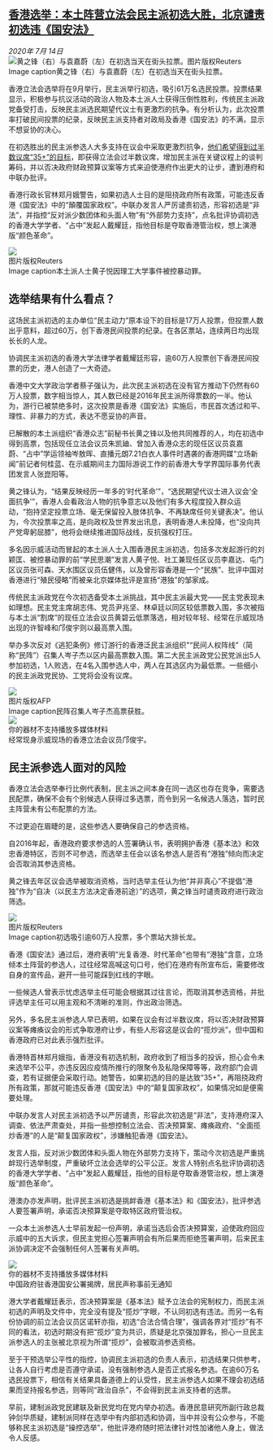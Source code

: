 <!--1594730797000-->
[香港选举：本土阵营立法会民主派初选大胜，北京谴责初选违《国安法》](http://www.bbc.com/zhongwen/simp/chinese-news-53401325)
------

<div><i>2020年 7月 14日</i></div><div><div class="story-body__inner" property="articleBody"><div class="media-landscape has-caption full-width lead"><span class="image-and-copyright-container"><img class="js-image-replace" alt="黄之锋（右）与袁嘉蔚（左）在初选当天在街头拉票。" src="https://images.weserv.nl/?url=ichef.bbci.co.uk/news/640/cpsprodpb/9692/production/_113364583_35d16fba-844a-4879-b071-f82abb0b6130.jpg"><span class="off-screen">图片版权</span><span class="story-image-copyright">Reuters</span></span><figcaption class="media-caption"><span class="off-screen">Image caption</span><span class="media-caption__text">黄之锋（右）与袁嘉蔚（左）在初选当天在街头拉票。</span></figcaption></div><p class="story-body__introduction">香港立法会选举将在9月举行，民主派举行初选，吸引61万名选民投票。投票结果显示，积极参与抗议活动的政治人物及本土派人士获得压倒性胜利，传统民主派政党备受打击，反映民主派选民期望代议士有更激烈的抗争。有分析认为，此次投票率打破民间投票的纪录，反映民主派支持者对政局及香港《国安法》的不满，显示不想妥协的决心。</p><div id="bbccom_mpu_3" class="bbccom_slot mpu-ad" aria-hidden="true"><div class="bbccom_advert"></div></div><p>在初选胜出的民主派参选人大多支持在议会中采取更激烈抗争，<a href="https://www.bbc.com/zhongwen/simp/chinese-news-53345650" class="story-body__link">他们希望得到过半数议席“35+”的目标</a>，即获得立法会过半数议席，增加民主派在关键议程上的谈判筹码，并以否决政府财政预算议案等方式来迫使港府作出更大的让步，遭到港府和中联办批评。</p><p>香港行政长官林郑月娥警告，如果初选人士目的是阻挠政府所有政策，可能违反香港《国安法》中的“顛覆国家政权”。中联办发言人严厉谴责初选，形容初选是“非法”，并指控“反对派少数团体和头面人物”有“外部势力支持”，点名批评协调初选的香港大学学者、“占中”发起人戴耀廷，指他目标是夺取香港管治权，想上演港版“颜色革命”。</p><div id="bbccom_mpu_1_2" class="bbccom_slot mpu-ad" aria-hidden="true"><div class="bbccom_advert"></div></div><div class="media-landscape has-caption full-width"><span class="image-and-copyright-container"><img src="https://images.weserv.nl/?url=ichef.bbci.co.uk/news/640/cpsprodpb/107DA/production/_113364576_6ffad6b1-5745-4d2d-b61f-f202ba7f0c29.jpg"><br><span class="off-screen">图片版权</span><span class="story-image-copyright">Reuters</span></span><figcaption class="media-caption"><span class="off-screen">Image caption</span><span class="media-caption__text">本土派人士黄子悦因理工大学事件被控暴动罪。</span></figcaption></div><h2 class="story-body__crosshead">选举结果有什么看点？</h2><p>这场民主派初选的主办单位“民主动力”原本设下的目标是17万人投票，但投票人数出乎意料，超过60万，创下香港民间投票的纪录。在各区票站，连续两日均出现长长的人龙。</p><p>协调民主派初选的香港大学法律学者戴耀廷形容，逾60万人投票创下香港民间投票的历史，港人创造了一大奇迹。</p><p>香港中文大学政治学者蔡子强认为，此次民主派初选在没有官方推动下仍然有60万人投票，数字相当惊人，其人数已经是2016年民主派所得票数的一半。他认为，游行已被禁绝多时，这次投票是香港《国安法》实施后，市民首次透过和平、理性、非暴力的方式，表达不愿妥协的声音。</p><p>已解散的本土派组织“香港众志”前秘书长黄之锋以及他共同推荐的人，均在初选中得到高票，包括现任立法会议员朱凯廸、曾加入香港众志的现任区议员袁嘉蔚、“占中”学运领袖岑敖晖、直播元朗7.21白衣人事件时遇袭的香港网媒“立场新闻”前记者何桂蓝、在示威期间主力国际游说工作的前香港大专学界国际事务代表团发言人张崑阳等。</p><p>黄之锋认为，“结果反映经历一年多的‘时代革命’”，“选民期望代议士进入议会‘全面抗争’”，香港人会看政治人物的抗争意志以及他们有多大程度投入群众运动，“抱持坚定投票立场、毫无保留投入肢体抗争、不再缺席任何关键表决”。他认为，今次投票率之高，是向政权及世界发出讯息，表明香港人未投降，也“没向共产党卑躬屈膝”，他将会继续推进国际战线，反抗强权打压。</p><p>多名因示威活动而冒起的本土派人士入围香港民主派初选，包括多次发起游行的刘颖匡、被控暴动罪的前“学民思潮”发言人黄子悦、社工兼现任区议员李嘉达、屯门区议员张可森、天水围区议员伍健伟，以及曾形容香港是一个“民族”、批评中国对香港进行“殖民侵略”而被亲北京媒体批评是宣扬“港独”的邹家成。</p><p>传统民主派政党在今次初选备受本土派挑战，其中民主派最大党——民主党表现未如理想。民主党主席胡志伟、党员尹兆坚、林卓廷以同区较低票数入围，多次被指与本土派“割席”的现任立法会议员黄碧云低票落选，相对较年轻、经常在示威现场出现的许智峰和邝俊宇则以最高票入围。</p><p>举办多次反对《逃犯条例》修订游行的香港泛民主派组织"“民间人权阵线”（简称“民阵”）召集人岑子杰以区内最高票数入围。第二大民主派政党公民党派出5人参加初选，1人败选，在4名入围参选人中，两人在其选区内为最低票。一些细小的民主派政党民协、工党将会没有议席。</p><div class="media-landscape has-caption full-width"><span class="image-and-copyright-container"><img src="https://images.weserv.nl/?url=ichef.bbci.co.uk/news/640/cpsprodpb/4872/production/_113364581_cfd7bac1-2055-4ec9-80f8-1bf8d90b13e9.jpg"><br><span class="off-screen">图片版权</span><span class="story-image-copyright">AFP</span></span><figcaption class="media-caption"><span class="off-screen">Image caption</span><span class="media-caption__text">民阵召集人岑子杰高票获胜。</span></figcaption></div><div class="media-with-caption"><div class="player-with-placeholder"><img class="media-placeholder player-with-placeholder__image narrative-video-placeholder" src="https://images.weserv.nl/?url=ichef.bbci.co.uk/images/ic/720x405/p07grfk3.jpg"><div class="player-with-placeholder__caption">你的器材不支持播放多媒体材料</div><div class="player-with-placeholder"><div class="media-player-wrapper"><div class="js-media-player-unprocessed media-player" data-playable='{"settings":{"counterName":"zhongwensimp.chinese_news.story.53401325.page","edition":"Asia","pageType":"eav2","uniqueID":"53401325","ui":{"locale":{"lang":"zh-hans"}},"externalEmbedUrl":"https:\/\/www.bbc.com\/zhongwen\/simp\/chinese-news-53401325\/embed","insideIframe":false,"statsObject":{"clipPID":"p07grct2"},"playlistObject":{"title":"","holdingImageURL":"https:\/\/ichef.bbci.co.uk\/images\/ic\/$recipe\/p07grfk3.jpg","guidance":"","embedRights":"allowed","summary":"","liveRewind":false,"simulcast":false,"items":[{"vpid":"p07grct7","live":false,"duration":220,"kind":"programme"}]}},"otherSettings":{"advertisingAllowed":true,"continuousPlayCfg":{"enabled":false},"isAutoplayOnForAudience":false}}'></div></div></div></div>    <figcaption class="media-with-caption__caption"><span class="off-screen"></span>经常现身示威现场的香港立法会议员邝俊宇。</figcaption></div><h2 class="story-body__crosshead">民主派参选人面对的风险</h2><p>香港立法会选举奉行比例代表制，民主派之间本身在同一选区也存在竞争，需要选民配票，确保不会有个别候选人获得过多选票，而令到另一名候选人落选，暂时民主阵营未有公布配票的方法。</p><p>不过更迫在眉睫的是，这些参选人要确保自己的参选资格。</p><p>自2016年起，香港政府要求参选的人签署确认书，表明拥护香港《基本法》和效忠香港特区，否则不可参选，而选举主任会以该名参选人是否有“港独”倾向而决定会否取消其参选资格。</p><p>黄之锋去年区议会选举被取消资格，当时选举主任认为他“并非真心”不提倡“港独”作为“自决（以民主方法决定香港前途）”的选项，黄之锋当时谴责政府进行政治筛选。</p><div class="media-landscape has-caption full-width"><span class="image-and-copyright-container"><img src="https://images.weserv.nl/?url=ichef.bbci.co.uk/news/640/cpsprodpb/17D0A/production/_113364579_26bc0f12-aab9-455c-9d06-fea3e4af2e6e.jpg"><br><span class="off-screen">图片版权</span><span class="story-image-copyright">Reuters</span></span><figcaption class="media-caption"><span class="off-screen">Image caption</span><span class="media-caption__text">初选吸引逾60万人投票，多个票站大排长龙。</span></figcaption></div><p>香港《国安法》通过后，港府表明“光复香港、时代革命”也带有“港独”含意，立场倾本土阵营的参选人，过往经常高喊这句口号，他们在港府有所宣布后，需要修改自身的宣传品，避开一些可能踩到红线的字眼。</p><p>一些候选人曾表示忧虑选举主任可能会根据其过往言论，而取消其参选资格，并批评选举主任可以用主观和不清晰的准则，作出政治筛选。</p><p>另外，多名民主派参选人早已表明，如果在议会有过半数议席，将以否决财政预算议案等瘫痪议会的形式争取港府让步，有些人形容这是议会的“揽炒派”，但中国和香港政府已对此表示强烈批评。</p><p>香港特首林郑月娥指，香港没有初选机制，政府收到了相当多的投诉，担心会令未来选举不公平，亦违反因应疫情所推行的限聚令及私隐保障等等，政府部门会调查，若有证据便会采取行动。她警告，如果初选的目的是达致“35+”，再阻挠政府所有政策，那就可能违反香港《国安法》中的“颠复国家政权”，如果情况如是便需要处理。</p><p>中联办发言人对民主派初选予以严厉谴责，形容此次初选是“非法”，支持港府深入调查、依法严肃查处，并指一些想控制立法会、否决预算案、瘫痪政府、“全面揽炒香港”的人是“颠复国家政权”，涉嫌触犯香港《国安法》。</p><p>发言人指，反对派少数团体和头面人物在外部势力支持下，策动今次初选是严重挑衅现行选举制度，严重破坏立法会选举的公平公正。发言人特别点名批评协调初选的香港大学学者、“占中”发起人戴耀廷，指他的目标是夺取香港管治权，想上演港版“颜色革命”。</p><p>港澳办亦发声明，批评民主派初选是挑衅香港《基本法》和《国安法》，批评参选人要签署声明，承诺否决预算案是夺取特区政府管治权。</p><p>一众本土派参选人士早前发起一份声明，承诺当选后会否决预算案，迫使政府回应示威中的五大诉求，但民主党担心签署声明会有所后果而拒绝签署声明，后来民主派协调决定不会强制任何人签署有关声明。</p><div class="media-with-caption"><div class="player-with-placeholder"><img class="media-placeholder player-with-placeholder__image narrative-video-placeholder" src="https://images.weserv.nl/?url=ichef.bbci.co.uk/images/ic/720x405/p08k5fvk.jpg"><div class="player-with-placeholder__caption">你的器材不支持播放多媒体材料</div><div class="player-with-placeholder"><div class="media-player-wrapper"><div class="js-media-player-unprocessed media-player" data-playable='{"settings":{"counterName":"zhongwensimp.chinese_news.story.53401325.page","edition":"Asia","pageType":"eav2","uniqueID":"53401325","ui":{"locale":{"lang":"zh-hans"}},"externalEmbedUrl":"https:\/\/www.bbc.com\/zhongwen\/simp\/chinese-news-53401325\/embed","insideIframe":false,"statsObject":{"clipPID":"p08k5cq3"},"playlistObject":{"title":"\u4e2d\u56fd\u653f\u5e9c\u9a7b\u9999\u6e2f\u56fd\u5b89\u516c\u7f72\u63ed\u724c\uff0c\u5c45\u6c11\u58f0\u79f0\u4e8b\u524d\u65e0\u901a\u77e5","holdingImageURL":"https:\/\/ichef.bbci.co.uk\/images\/ic\/$recipe\/p08k5fvk.jpg","guidance":"","embedRights":"allowed","summary":"\u4e2d\u56fd\u653f\u5e9c\u9a7b\u9999\u6e2f\u56fd\u5b89\u516c\u7f72\u63ed\u724c\uff0c\u5c45\u6c11\u58f0\u79f0\u4e8b\u524d\u65e0\u901a\u77e5","liveRewind":false,"simulcast":false,"items":[{"vpid":"p08k5cq5","live":false,"duration":89,"kind":"programme"}]}},"otherSettings":{"advertisingAllowed":true,"continuousPlayCfg":{"enabled":false},"isAutoplayOnForAudience":false}}'></div></div></div></div>    <figcaption class="media-with-caption__caption"><span class="off-screen"></span>中国政府驻香港国安公署揭牌，居民声称事前无通知</figcaption></div><p>港大学者戴耀廷表示，否决预算案是《基本法》赋予立法会的宪制权力，而民主派初选的声明及文件中，完全没有提及“揽炒”字眼，不认同初选有违法。而另一名有份协调的前立法会议员区诺轩亦指，初选“合法合情合理”，强调各界对“揽炒”有不同的看法，初选时期没有把“揽炒”变为共识，质疑是北京强加罪名，担心一旦民主派参选人的主张被北京视为所谓“揽炒”，会被取消参选资格。</p><p>至于干预选举公平性的指控，协调民主派初选的负责人表示，初选结果只供参考，让各人自行考虑是否遵守承诺，没有强制参选人是否正式报名参选。在逾60万名选民投票下，相信有关结果具备道德上的认受性，民主派参选人如果不理会初选结果而坚持报名参选，则等同“政治自杀”，不会得到民主派支持者的选票。</p><p>早前，建制派政党民建联及新民党均在党内举办初选。香港民意研究所副行政总裁钟剑华质疑，建制派同样在选举中有内部初选和协调，当中并没有公众参与，不能够称民主派初选是“操控选举”，他批评港府随时把法律针对性加诸他人身上，做法令人反感。</p></div></div>
